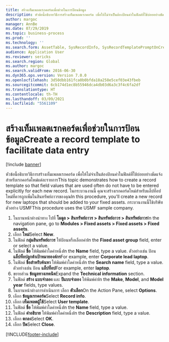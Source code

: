 ```yaml
---
title: สร้างเท็มเพลตเรกคอร์ดเพื่อช่วยในการป้อนข้อมูล
description: หัวข้อนี้อธิบายวิธีการสร้างเท็มเพลตเรกคอร์ด เพื่อให้ไม่จำเป็นต้องป้อนค่าในฟิลด์ที่ใช้บ่อยอย่างชัดแจ้งสำหรับเรกคอร์ดใหม่แต่ละรายการ
author: margoc
manager: AnnBe
ms.date: 07/29/2019
ms.topic: business-process
ms.prod: ''
ms.technology: ''
ms.search.form: AssetTable, SysRecordInfo, SysRecordTemplatePromptOnCreate
audience: Application User
ms.reviewer: sericks
ms.search.region: Global
ms.author: margoc
ms.search.validFrom: 2016-06-30
ms.dyn365.ops.version: Version 7.0.0
ms.openlocfilehash: 3d50dbb161fca0b0bfda18a258e5cef03e43fbeb
ms.sourcegitcommit: 6cb174d1ec8b55946dca4db03d6a3c3f4c6fa2df
ms.translationtype: HT
ms.contentlocale: th-TH
ms.lasthandoff: 03/09/2021
ms.locfileid: "5561109"
---
```

# <a name="create-a-record-template-to-facilitate-data-entry"></a><span data-ttu-id="4aaab-103">สร้างเท็มเพลตเรกคอร์ดเพื่อช่วยในการป้อนข้อมูล</span><span class="sxs-lookup"><span data-stu-id="4aaab-103">Create a record template to facilitate data entry</span></span>

[!include [banner](../../includes/banner.md)]

<span data-ttu-id="4aaab-104">หัวข้อนี้อธิบายวิธีการสร้างเท็มเพลตเรกคอร์ด เพื่อให้ไม่จำเป็นต้องป้อนค่าในฟิลด์ที่ใช้บ่อยอย่างชัดแจ้งสำหรับเรกคอร์ดใหม่แต่ละรายการ</span><span class="sxs-lookup"><span data-stu-id="4aaab-104">This topic demonstrates how to create a record template so that field values that are used often do not have to be entered explicitly for each new record.</span></span> <span data-ttu-id="4aaab-105">ในกระบวนงานนี้ คุณจะสร้างเรกคอร์ดใหม่สำหรับแล็ปท็อปใหม่ที่ควรถูกเพิ่มในสินทรัพย์ถาวรของคุณ</span><span class="sxs-lookup"><span data-stu-id="4aaab-105">In this procedure, you'll create a new record for new laptops that should be added to your fixed assets.</span></span> <span data-ttu-id="4aaab-106">กระบวนงานนี้ใช้บริษัทตัวอย่าง USMF</span><span class="sxs-lookup"><span data-stu-id="4aaab-106">This procedure uses the USMF sample company.</span></span>

1. <span data-ttu-id="4aaab-107">ในบานหน้าต่างนำทาง ไปที่ **โมดูล > สินทรัพย์ถาวร > สินทรัพย์ถาวร > สินทรัพย์ถาวร**</span><span class="sxs-lookup"><span data-stu-id="4aaab-107">In the navigation pane, go to **Modules > Fixed assets > Fixed assets > Fixed assets**.</span></span>
2. <span data-ttu-id="4aaab-108">เลือก **ใหม่**</span><span class="sxs-lookup"><span data-stu-id="4aaab-108">Select **New**.</span></span>
3. <span data-ttu-id="4aaab-109">ในฟิลด์ **กลุ่มสินทรัพย์ถาวร** ให้ป้อนหรือเลือกค่า</span><span class="sxs-lookup"><span data-stu-id="4aaab-109">In the **Fixed asset group** field, enter or select a value.</span></span>
4. <span data-ttu-id="4aaab-110">ในฟิลด์ **ชื่อ** ให้พิมพ์ค่าใดค่าหนึ่ง</span><span class="sxs-lookup"><span data-stu-id="4aaab-110">In the **Name** field, type a value.</span></span> <span data-ttu-id="4aaab-111">ตัวอย่างเช่น ป้อน **แล็ปท็อปลูกค้าเป้าหมายองค์กร**</span><span class="sxs-lookup"><span data-stu-id="4aaab-111">For example, enter **Corporate lead laptop**.</span></span>  
5. <span data-ttu-id="4aaab-112">ในฟิลด์ **ชื่อสำหรับค้นหา** ให้พิมพ์ค่าใดค่าหนึ่ง</span><span class="sxs-lookup"><span data-stu-id="4aaab-112">In the **Search name** field, type a value.</span></span> <span data-ttu-id="4aaab-113">ตัวอย่างเช่น ป้อน **แล็ปท็อป**</span><span class="sxs-lookup"><span data-stu-id="4aaab-113">For example, enter **laptop**.</span></span>  
6. <span data-ttu-id="4aaab-114">ขยายส่วน **ข้อมูลทางเทคนิค**</span><span class="sxs-lookup"><span data-stu-id="4aaab-114">Expand the **Technical information** section.</span></span>
7. <span data-ttu-id="4aaab-115">ในฟิลด์ **สร้าง** **แบบจำลอง** และ **ปีแบบจำลอง** ให้พิมพ์ค่า</span><span class="sxs-lookup"><span data-stu-id="4aaab-115">In the **Make**, **Model**, and **Model year** fields, type values.</span></span>
8. <span data-ttu-id="4aaab-116">ในบานหน้าต่างการดำเนินการ เลือก **ตัวเลือก**</span><span class="sxs-lookup"><span data-stu-id="4aaab-116">On the Action Pane, select **Options**.</span></span>
9. <span data-ttu-id="4aaab-117">เลือก **ข้อมูลเรกคอร์ด**</span><span class="sxs-lookup"><span data-stu-id="4aaab-117">Select **Record info**.</span></span>
10. <span data-ttu-id="4aaab-118">เลือก **เท็มเพลตผู้ใช้**</span><span class="sxs-lookup"><span data-stu-id="4aaab-118">Select **User template**.</span></span>
11. <span data-ttu-id="4aaab-119">ในฟิลด์ **ชื่อ** ให้พิมพ์ค่าใดค่าหนึ่ง</span><span class="sxs-lookup"><span data-stu-id="4aaab-119">In the **Name** field, type a value.</span></span>
12. <span data-ttu-id="4aaab-120">ในฟิลด์ **คำอธิบาย** ให้พิมพ์ค่าใดค่าหนึ่ง</span><span class="sxs-lookup"><span data-stu-id="4aaab-120">In the **Description** field, type a value.</span></span>
13. <span data-ttu-id="4aaab-121">เลือก **ตกลง**</span><span class="sxs-lookup"><span data-stu-id="4aaab-121">Select **OK**.</span></span>
14. <span data-ttu-id="4aaab-122">เลือก **ปิด**</span><span class="sxs-lookup"><span data-stu-id="4aaab-122">Select **Close**.</span></span>



[!INCLUDE[footer-include](../../../../includes/footer-banner.md)]